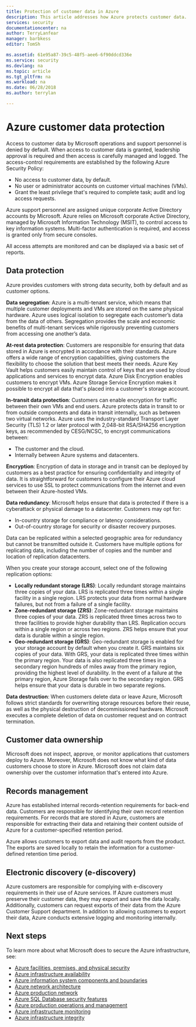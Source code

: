 ```yaml
---
title: Protection of customer data in Azure
description: This article addresses how Azure protects customer data.
services: security
documentationcenter: na
author: TerryLanfear
manager: barbkess
editor: TomSh

ms.assetid: 61e95a87-39c5-48f5-aee6-6f90ddcd336e
ms.service: security
ms.devlang: na
ms.topic: article
ms.tgt_pltfrm: na
ms.workload: na
ms.date: 06/28/2018
ms.author: terrylan

---
```


# Azure customer data protection   
Access to customer data by Microsoft operations and support personnel is denied by default. When access to customer data is granted, leadership approval is required and then access is carefully managed and logged. The access-control requirements are established by the following Azure Security Policy:

- No access to customer data, by default.
- No user or administrator accounts on customer virtual machines (VMs).
- Grant the least privilege that's required to complete task; audit and log access requests.

Azure support personnel are assigned unique corporate Active Directory accounts by Microsoft. Azure relies on Microsoft corporate Active Directory, managed by Microsoft Information Technology (MSIT), to control access to key information systems. Multi-factor authentication is required, and access is granted only from secure consoles.

All access attempts are monitored and can be displayed via a basic set of reports.

## Data protection
Azure provides customers with strong data security, both by default and as customer options.

**Data segregation**: Azure is a multi-tenant service, which means that multiple customer deployments and VMs are stored on the same physical hardware. Azure uses logical isolation to segregate each customer’s data from the data of others. Segregation provides the scale and economic benefits of multi-tenant services while rigorously preventing customers from accessing one another’s data.

**At-rest data protection**: Customers are responsible for ensuring that data stored in Azure is encrypted in accordance with their standards. Azure offers a wide range of encryption capabilities, giving customers the flexibility to choose the solution that best meets their needs. Azure Key Vault helps customers easily maintain control of keys that are used by cloud applications and services to encrypt data. Azure Disk Encryption enables customers to encrypt VMs. Azure Storage Service Encryption makes it possible to encrypt all data that's placed into a customer's storage account.

**In-transit data protection**: Customers can enable encryption for traffic between their own VMs and end users. Azure protects data in transit to or from outside components and data in transit internally, such as between two virtual networks. Azure uses the industry-standard Transport Layer Security (TLS) 1.2 or later protocol with 2,048-bit RSA/SHA256 encryption keys, as recommended by CESG/NCSC, to encrypt communications between:

- The customer and the cloud.
- Internally between Azure systems and datacenters.

**Encryption**: Encryption of data in storage and in transit can be deployed by customers as a best practice for ensuring confidentiality and integrity of data. It is straightforward for customers to configure their Azure cloud services to use SSL to protect communications from the internet and even between their Azure-hosted VMs.

**Data redundancy**: Microsoft helps ensure that data is protected if there is a cyberattack or physical damage to a datacenter. Customers may opt for:

- In-country storage for compliance or latency considerations.
- Out-of-country storage for security or disaster recovery purposes.

Data can be replicated within a selected geographic area for redundancy but cannot be transmitted outside it. Customers have multiple options for replicating data, including the number of copies and the number and location of replication datacenters.

When you create your storage account, select one of the following replication options:

- **Locally redundant storage (LRS)**: Locally redundant storage maintains three copies of your data. LRS is replicated three times within a single facility in a single region. LRS protects your data from normal hardware failures, but not from a failure of a single facility.
- **Zone-redundant storage (ZRS)**: Zone-redundant storage maintains three copies of your data. ZRS is replicated three times across two to three facilities to provide higher durability than LRS. Replication occurs within a single region or across two regions. ZRS helps ensure that your data is durable within a single region.
- **Geo-redundant storage (GRS)**: Geo-redundant storage is enabled for your storage account by default when you create it. GRS maintains six copies of your data. With GRS, your data is replicated three times within the primary region. Your data is also replicated three times in a secondary region hundreds of miles away from the primary region, providing the highest level of durability. In the event of a failure at the primary region, Azure Storage fails over to the secondary region. GRS helps ensure that your data is durable in two separate regions.

**Data destruction**: When customers delete data or leave Azure, Microsoft follows strict standards for overwriting storage resources before their reuse, as well as the physical destruction of decommissioned hardware. Microsoft executes a complete deletion of data on customer request and on contract termination.

## Customer data ownership
Microsoft does not inspect, approve, or monitor applications that customers deploy to Azure. Moreover, Microsoft does not know what kind of data customers choose to store in Azure. Microsoft does not claim data ownership over the customer information that's entered into Azure.

## Records management
Azure has established internal records-retention requirements for back-end data. Customers are responsible for identifying their own record retention requirements. For records that are stored in Azure, customers are responsible for extracting their data and retaining their content outside of Azure for a customer-specified retention period.

Azure allows customers to export data and audit reports from the product. The exports are saved locally to retain the information for a customer-defined retention time period.

## Electronic discovery (e-discovery)
Azure customers are responsible for complying with e-discovery requirements in their use of Azure services. If Azure customers must preserve their customer data, they may export and save the data locally. Additionally, customers can request exports of their data from the Azure Customer Support department. In addition to allowing customers to export their data, Azure conducts extensive logging and monitoring internally.

## Next steps
To learn more about what Microsoft does to secure the Azure infrastructure, see:

- [Azure facilities, premises, and physical security](azure-physical-security.md)
- [Azure infrastructure availability](azure-infrastructure-availability.md)
- [Azure information system components and boundaries](azure-infrastructure-components.md)
- [Azure network architecture](azure-infrastructure-network.md)
- [Azure production network](azure-production-network.md)
- [Azure SQL Database security features](azure-infrastructure-sql.md)
- [Azure production operations and management](azure-infrastructure-operations.md)
- [Azure infrastructure monitoring](azure-infrastructure-monitoring.md)
- [Azure infrastructure integrity](azure-infrastructure-integrity.md)
